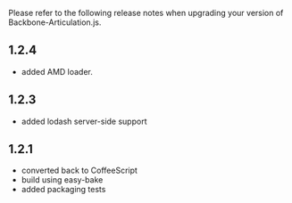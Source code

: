 Please refer to the following release notes when upgrading your version of Backbone-Articulation.js.

## 1.2.4

* added AMD loader.

## 1.2.3

* added lodash server-side support

## 1.2.1

* converted back to CoffeeScript
* build using easy-bake
* added packaging tests